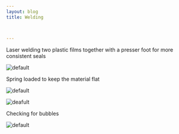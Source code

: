 ```yaml
---
layout: blog
title: Welding



---
```


Laser welding two plastic films together with a presser foot for more consistent seals

![default](https://farm2.staticflickr.com/1453/23716133774_f129ebc228_b.jpg "presser foot")

Spring loaded to keep the material flat

![default](https://farm1.staticflickr.com/629/23521321500_0e8d0b9a7c_c.jpg "Disassembled foot")

![deafult](https://farm2.staticflickr.com/1557/23976587109_d9d3df5d95_b.jpg "outside the laser")

Checking for bubbles

![default](https://farm2.staticflickr.com/1654/23716247074_ed4ccaf1b6_b.jpg "water test")







